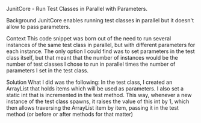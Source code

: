 JunitCore - Run Test Classes in Parallel with Parameters.

Background
JunitCore enables running test classes in parallel but it doesn't allow to pass parameters.

Context
This code snippet was born out of the need to run several instances of the same test class in parallel, but with different parameters for each instance.
The only option I could find was to set parameters in the test class itself, but that meant that the number of instances would be the number of test classes
I chose to run in parallel times the number of parameters I set in the test class.


Solution
What I did was the following:
In the test class, I created an ArrayList that holds items which will be used as parameters.
I also set a static int that is incremented in the test method. This way, whenever a new instance
of the test class spawns, it raises the value of this int by 1, which then allows traversing the
ArrayList item by item, passing it in the test method (or before or after methods for that matter)